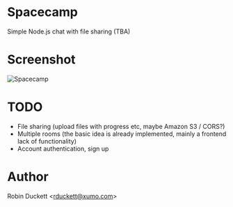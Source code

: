 # Spacecamp

Simple Node.js chat with file sharing (TBA)

# Screenshot

![Spacecamp](http://i.imgur.com/zUeA3.png)

# TODO

* File sharing (upload files with progress etc, maybe Amazon S3 / CORS?)
* Multiple rooms (the basic idea is already implemented, mainly a frontend lack of functionality)
* Account authentication, sign up

# Author

Robin Duckett \<[rduckett@xumo.com](mailto:rduckett@xumo.com)\>
